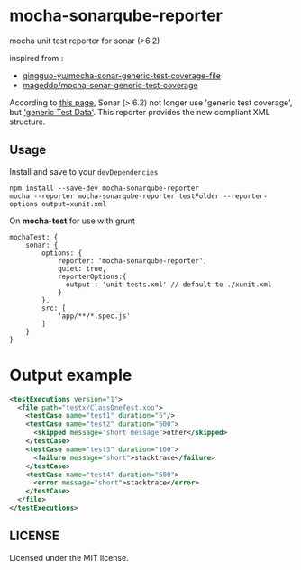 # mocha-sonarqube-reporter

mocha unit test reporter for sonar (>6.2)

inspired from :
 - [qingguo-yu/mocha-sonar-generic-test-coverage-file](https://github.com/qingguo-yu/mocha-sonar-generic-test-coverage-file)
 - [mageddo/mocha-sonar-generic-test-coverage](https://github.com/mageddo/mocha-sonar-generic-test-coverage)

According to [this page](https://docs.sonarqube.org/display/PLUG/Generic+Test+Coverage), Sonar (> 6.2) not longer use 'generic test coverage',
but ['generic Test Data'](https://docs.sonarqube.org/display/SONAR/Generic+Test+Data).
This reporter provides the new compliant XML structure.

Usage
-----

Install and save to your `devDependencies`

```
npm install --save-dev mocha-sonarqube-reporter
mocha --reporter mocha-sonarqube-reporter testFolder --reporter-options output=xunit.xml
```

On **mocha-test** for use with grunt

	mochaTest: {
		sonar: {
			options: {
				reporter: 'mocha-sonarqube-reporter',
				quiet: true,
				reporterOptions:{
				  output : 'unit-tests.xml' // default to ./xunit.xml
				}
			},
			src: [
				'app/**/*.spec.js'
			]
		}
	}


# Output example

```xml
<testExecutions version="1">
  <file path="testx/ClassOneTest.xoo">
    <testCase name="test1" duration="5"/>
    <testCase name="test2" duration="500">
      <skipped message="short message">other</skipped>
    </testCase>
    <testCase name="test3" duration="100">
      <failure message="short">stacktrace</failure>
    </testCase>
    <testCase name="test4" duration="500">
      <error message="short">stacktrace</error>
    </testCase>
  </file>
</testExecutions>
```

LICENSE
-------

Licensed under the MIT license.
